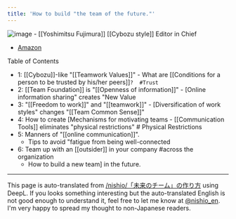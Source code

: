 ```yaml
---
title: 'How to build "the team of the future."'
---
```


![image](https://gyazo.com/fe1db89f347cc0bc5f1fecc17e80e3d5/thumb/1000)
    - [[Yoshimitsu Fujimura]] [[Cybozu style]] Editor in Chief
- [Amazon](https://amzn.to/2KJ7hT6)

Table of Contents
- 1: [[Cybozu]]-like "[[Teamwork Values]]"
        - What are [[Conditions for a person to be trusted by his/her peers]]`?  #Trust`
- 2: [[Team Foundation]] is "[[Openness of information]]"
        - [Online information sharing" creates "New Value
- 3: "[[Freedom to work]]" and "[[teamwork]]"
        - [Diversification of work styles" changes "[[Team Common Sense]]"
- 4: How to create [Mechanisms for motivating teams
        - [[Communication Tools]] eliminates "physical restrictions" # Physical Restrictions
- 5: Manners of "[[online communication]]".
    - Tips to avoid "fatigue from being well-connected
- 6: Team up with an [[outsider]] in your company #across the organization
    - How to build a new team] in the future.


---
This page is auto-translated from [/nishio/「未来のチーム」の作り方](https://scrapbox.io/nishio/「未来のチーム」の作り方) using DeepL. If you looks something interesting but the auto-translated English is not good enough to understand it, feel free to let me know at [@nishio_en](https://twitter.com/nishio_en). I'm very happy to spread my thought to non-Japanese readers.